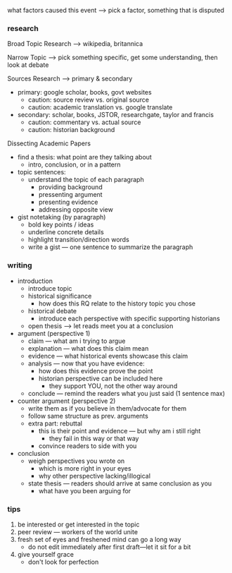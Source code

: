 
what factors caused this event —> pick a factor, something that is disputed
### research
Broad Topic Research —> wikipedia, britannica

Narrow Topic —> pick something specific, get some understanding, then look at debate

Sources Research —> primary & secondary
- primary: google scholar, books, govt websites
	- caution: source review vs. original source
	- caution: academic translation vs. google translate
- secondary: scholar, books, JSTOR, researchgate, taylor and francis
	- caution: commentary vs. actual source
	- caution: historian background

Dissecting Academic Papers
- find a thesis: what point are they talking about
	- intro, conclusion, or in a pattern
- topic sentences:
	- understand the topic of each paragraph
		- providing background
		- pressenting argument
		- presenting evidence
		- addressing opposite view
- gist notetaking (by paragraph)
	- bold key points / ideas
	- underline concrete details
	- highlight transition/direction words
	- write a gist — one sentence to summarize the paragraph
### writing
- introduction
	- introduce topic
	- historical significance
		- how does this RQ relate to the history topic you chose
	- historical debate
		- introduce each perspective with specific supporting historians
	- open thesis —> let reads meet you at a conclusion
- argument (perspective 1)
	- claim — what am i trying to argue
	- explanation — what does this claim mean
	- evidence — what historical events showcase this claim
	- analysis — now that you have evidence:
		- how does this evidence prove the point
		- historian perspective can be included here
			- they support YOU, not the other way around
	- conclude — remind the readers what you just said (1 sentence max)
- counter argument (perspective 2)
	- write them as if you believe in them/advocate for them
	- follow same structure as prev. arguments
	- extra part: rebuttal
		- this is their point and evidence — but why am i still right
			- they fail in this way or that way
		- convince readers to side with you
- conclusion
	- weigh perspectives you wrote on
		- which is more right in your eyes
		- why other perspective lacking/illogical
	- state thesis — readers should arrive at same conclusion as you
		- what have you been arguing for
### tips
1. be interested or get interested in the topic
2. peer review — workers of the world unite
3. fresh set of eyes and freshened mind can go a long way
	- do not edit immediately after first draft—let it sit for a bit
4. give yourself grace
	- don't look for perfection

